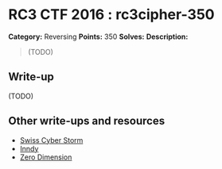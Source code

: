 # RC3 CTF 2016 : rc3cipher-350

**Category:** Reversing
**Points:** 350
**Solves:**
**Description:**

> (TODO)

## Write-up

(TODO)

## Other write-ups and resources

* [Swiss Cyber Storm](https://github.com/swisscyberstorm/cft_write_ups/tree/master/2016/rc3ctf/reversing/rc3cipher)
* [Inndy](https://gist.github.com/Inndy/eca85d80f9e03260d35bff5c1c22b6b1)
* [Zero Dimension](https://github.com/CTFwriteup-ZeroDimension/RC3-2016/tree/master/RC3Cipher)
